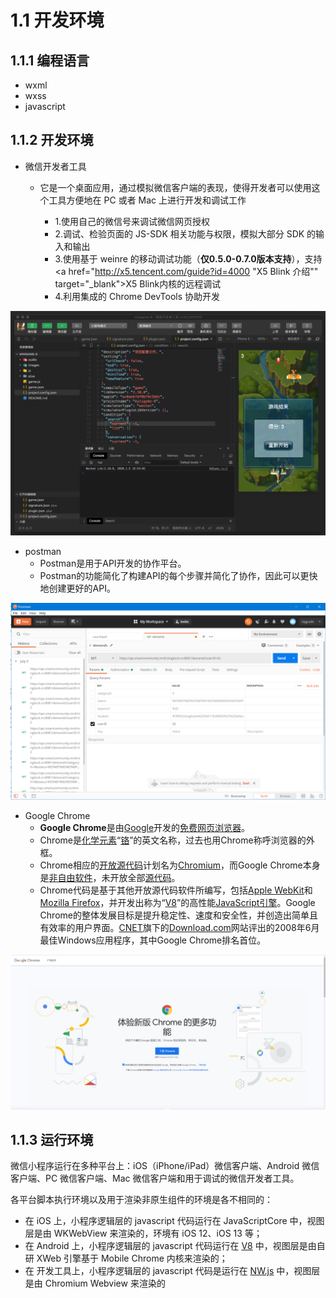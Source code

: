 # 1.1 开发环境

## 1.1.1 编程语言

* wxml
* wxss
* javascript

## 1.1.2 开发环境

* 微信开发者工具
  * 它是一个桌面应用，通过模拟微信客户端的表现，使得开发者可以使用这个工具方便地在 PC 或者 Mac 上进行开发和调试工作



    * 1.使用自己的微信号来调试微信网页授权
    * 2.调试、检验页面的 JS-SDK 相关功能与权限，模拟大部分 SDK 的输入和输出
    * 3.使用基于 weinre 的移动调试功能（**仅0.5.0-0.7.0版本支持**），支持&lt;a href="http://x5.tencent.com/guide?id=4000 "X5 Blink 介绍"" target="\_blank"&gt;X5 Blink内核的远程调试
    * 4.利用集成的 Chrome DevTools 协助开发

![&#x5FAE;&#x4FE1;&#x5F00;&#x53D1;&#x8005;&#x5DE5;&#x5177;](../.gitbook/assets/_jusd3t6x-t-yksxgc_b54-x0.jpg)

* postman
  * Postman是用于API开发的协作平台。
  *  Postman的功能简化了构建API的每个步骤并简化了协作，因此可以更快地创建更好的API。

![Postman](../.gitbook/assets/e0xrq49meqs0rm48x24-meq.png)

* Google Chrome
  * **Google Chrome**是由[Google](https://zh.wikipedia.org/wiki/Google)开发的[免费](https://zh.wikipedia.org/wiki/%E5%85%8D%E8%B2%BB%E8%BB%9F%E9%AB%94)[网页浏览器](https://zh.wikipedia.org/wiki/%E7%B6%B2%E9%A0%81%E7%80%8F%E8%A6%BD%E5%99%A8)。
  * Chrome是[化学元素](https://zh.wikipedia.org/wiki/%E5%8C%96%E5%AD%B8%E5%85%83%E7%B4%A0)“[铬](https://zh.wikipedia.org/wiki/%E9%89%BB)”的英文名称，过去也用Chrome称呼浏览器的外框。
  * Chrome相应的[开放源代码](https://zh.wikipedia.org/wiki/%E5%BC%80%E6%BA%90%E8%BD%AF%E4%BB%B6)计划名为[Chromium](https://zh.wikipedia.org/wiki/Chromium_%28%E7%80%8F%E8%A6%BD%E5%99%A8%29)，而Google Chrome本身是[非自由软件](https://zh.wikipedia.org/wiki/%E9%9D%9E%E8%87%AA%E7%94%B1%E8%BD%AF%E4%BB%B6)，未开放全部[源代码](https://zh.wikipedia.org/wiki/%E5%8E%9F%E5%A7%8B%E7%A2%BC)。
  * Chrome代码是基于其他开放源代码软件所编写，包括[Apple WebKit](https://zh.wikipedia.org/wiki/Apple_WebKit)和[Mozilla Firefox](https://zh.wikipedia.org/wiki/Mozilla_Firefox)，并开发出称为“[V8](https://zh.wikipedia.org/wiki/V8_%28JavaScript%E5%BC%95%E6%93%8E%29)”的高性能[JavaScript引擎](https://zh.wikipedia.org/wiki/JavaScript%E5%BC%95%E6%93%8E)。Google Chrome的整体发展目标是提升稳定性、速度和安全性，并创造出简单且有效率的用户界面。[CNET](https://zh.wikipedia.org/wiki/CNET)旗下的[Download.com](https://zh.wikipedia.org/wiki/Download.com)网站评出的2008年6月最佳Windows应用程序，其中Google Chrome排名首位。

![Google Chrome](../.gitbook/assets/9-5_-g-u-mp-7e5w70.png)

## 1.1.3 运行环境

微信小程序运行在多种平台上：iOS（iPhone/iPad）微信客户端、Android 微信客户端、PC 微信客户端、Mac 微信客户端和用于调试的微信开发者工具。

各平台脚本执行环境以及用于渲染非原生组件的环境是各不相同的：

* 在 iOS 上，小程序逻辑层的 javascript 代码运行在 JavaScriptCore 中，视图层是由 WKWebView 来渲染的，环境有 iOS 12、iOS 13 等；
* 在 Android 上，小程序逻辑层的 javascript 代码运行在 [V8](https://developers.google.com/v8/) 中，视图层是由自研 XWeb 引擎基于 Mobile Chrome 内核来渲染的；
* 在 开发工具上，小程序逻辑层的 javascript 代码是运行在 [NW.js](https://nwjs.io/) 中，视图层是由 Chromium Webview 来渲染的

